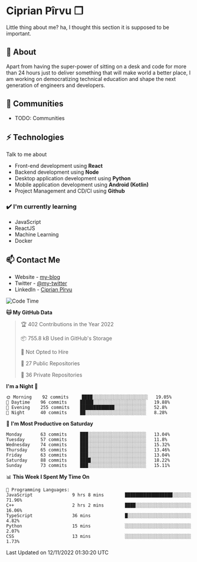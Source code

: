 # Ciprian Pîrvu ❐

Little thing about me? ha, I thought this section it is supposed to be important.

## 🧐 About

Apart from having the super-power of sitting on a desk and code for more than 24 hours just to deliver something that will make world a better place, I am working on democratizing technical education and shape the next generation of engineers and developers.

## 👯 Communities

-   TODO: Communities

## ⚡ Technologies

Talk to me about

-   Front-end development using **React**
-   Backend development using **Node**
-   Desktop application development using **Python**
-   Mobile application development using **Android (Kotlin)**
-   Project Management and CD/CI using **Github**

### ✔️ I'm currently learning

-   JavaScript
-   ReactJS
-   Machine Learning
-   Docker

## 📫 Contact Me

-   Website - [my-blog]()
-   Twitter - [@my-twitter]()
-   LinkedIn - [Ciprian Pîrvu](https://www.linkedin.com/in/p%C3%AErvu-ciprian-cristian-4415991b1/)

<!--START_SECTION:waka-->
![Code Time](http://img.shields.io/badge/Code%20Time-1%2C346%20hrs%2050%20mins-blue)

**🐱 My GitHub Data** 

> 🏆 402 Contributions in the Year 2022
 > 
> 📦 755.8 kB Used in GitHub's Storage 
 > 
> 🚫 Not Opted to Hire
 > 
> 📜 27 Public Repositories 
 > 
> 🔑 36 Private Repositories  
 > 
**I'm a Night 🦉** 

```text
🌞 Morning    92 commits     ████░░░░░░░░░░░░░░░░░░░░░   19.05% 
🌆 Daytime    96 commits     █████░░░░░░░░░░░░░░░░░░░░   19.88% 
🌃 Evening    255 commits    █████████████░░░░░░░░░░░░   52.8% 
🌙 Night      40 commits     ██░░░░░░░░░░░░░░░░░░░░░░░   8.28%

```
📅 **I'm Most Productive on Saturday** 

```text
Monday       63 commits     ███░░░░░░░░░░░░░░░░░░░░░░   13.04% 
Tuesday      57 commits     ███░░░░░░░░░░░░░░░░░░░░░░   11.8% 
Wednesday    74 commits     ███░░░░░░░░░░░░░░░░░░░░░░   15.32% 
Thursday     65 commits     ███░░░░░░░░░░░░░░░░░░░░░░   13.46% 
Friday       63 commits     ███░░░░░░░░░░░░░░░░░░░░░░   13.04% 
Saturday     88 commits     ████░░░░░░░░░░░░░░░░░░░░░   18.22% 
Sunday       73 commits     ███░░░░░░░░░░░░░░░░░░░░░░   15.11%

```


📊 **This Week I Spent My Time On** 

```text
💬 Programming Languages: 
JavaScript               9 hrs 8 mins        ██████████████████░░░░░░░   71.96% 
C++                      2 hrs 2 mins        ████░░░░░░░░░░░░░░░░░░░░░   16.06% 
TypeScript               36 mins             █░░░░░░░░░░░░░░░░░░░░░░░░   4.82% 
Python                   15 mins             ░░░░░░░░░░░░░░░░░░░░░░░░░   2.07% 
CSS                      13 mins             ░░░░░░░░░░░░░░░░░░░░░░░░░   1.73%

```


 Last Updated on 12/11/2022 01:30:20 UTC
<!--END_SECTION:waka-->
